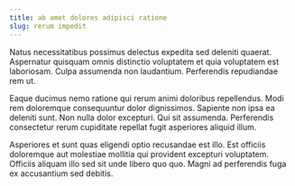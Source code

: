 ```yaml
---
title: ab amet dolores adipisci ratione
slug: rerum impedit
---
```


Natus necessitatibus possimus delectus expedita sed deleniti quaerat. Aspernatur quisquam omnis distinctio voluptatem et quia voluptatem est laboriosam. Culpa assumenda non laudantium. Perferendis repudiandae rem ut.

Eaque ducimus nemo ratione qui rerum animi doloribus repellendus. Modi rem doloremque consequuntur dolor dignissimos. Sapiente non ipsa ea deleniti sunt. Non nulla dolor excepturi. Qui sit assumenda. Perferendis consectetur rerum cupiditate repellat fugit asperiores aliquid illum.

Asperiores et sunt quas eligendi optio recusandae est illo. Est officiis doloremque aut molestiae mollitia qui provident excepturi voluptatem. Officiis aliquam illo sed sit unde libero quo quo. Magni ad perferendis fuga ex accusantium sed debitis.
